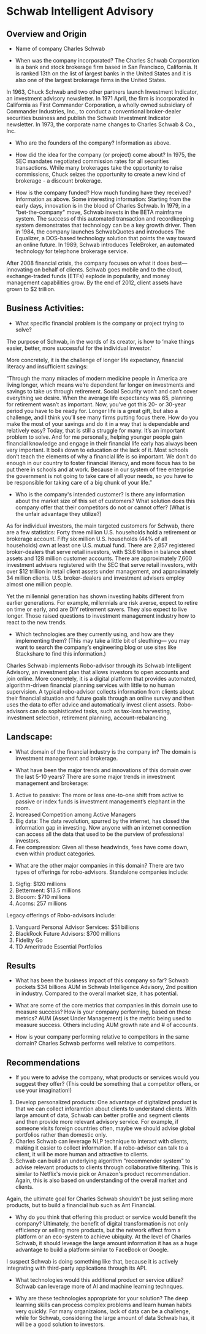 # Schwab Intelligent Advisory

## Overview and Origin

* Name of company
Charles Schwab

* When was the company incorporated?
The Charles Schwab Corporation is a bank and stock brokerage firm based in San Francisco, California. It is ranked 13th on the list of largest banks in the United States and it is also one of the largest brokerage firms in the United States. 

In 1963, Chuck Schwab and two other partners launch Investment Indicator, an investment advisory newsletter. In 1971 April, the firm is incorporated in California as First Commander Corporation, a wholly owned subsidiary of Commander Industries, Inc., to conduct a conventional broker-dealer securities business and publish the Schwab Investment Indicator newsletter.  In 1973, the corporate name changes to Charles Schwab & Co., Inc.  

* Who are the founders of the company?
Information as above.

* How did the idea for the company (or project) come about?
In 1975, the SEC mandates negotiated commission rates for all securities transactions. While many brokerages take the opportunity to raise commissions, Chuck seizes the opportunity to create a new kind of brokerage - a discount brokerage. 

* How is the company funded? How much funding have they received?
Information as above.  Some interesting information:
Starting from the early days, innovation is in the blood of Charles Schwab.  In 1979, in a "bet-the-company" move, Schwab invests in the BETA mainframe system.  The success of this automated transaction and recordkeeping system demonstrates that technology can be a key growth driver.  Then in 1984, the company launches SchwabQuotes and introduces The Equalizer, a DOS-based technology solution that points the way toward an online future.  In 1989, Schwab introduces TeleBroker, an automated technology for telephone brokerage service.  

After 2008 financial crisis, the company focuses on what it does best—innovating on behalf of clients.  Schwab goes mobile and to the cloud, exchange-traded funds (ETFs) explode in popularity, and money management capabilities grow. By the end of 2012, client assets have grown to $2 trillion. 

## Business Activities:

* What specific financial problem is the company or project trying to solve?

The purpose of Schwab, in the words of its creator, is how to ‘make things easier, better, more successful for the individual investor.’ 

More concretely, it is the challenge of longer life expectancy, financial literacy and insufficient savings:

“Through the many miracles of modern medicine people in America are living longer, which means we’re dependent far longer on investments and savings to take us through retirement. Social Security won’t and can’t cover everything we desire. When the average life expectancy was 65, planning for retirement wasn’t as important. Now, you’ve got this 20- or 30-year period you have to be ready for. Longer life is a great gift, but also a challenge, and I think you’ll see many firms putting focus there. How do you make the most of your savings and do it in a way that is dependable and relatively easy? Today, that is still a struggle for many. It’s an important problem to solve.  And for me personally, helping younger people gain financial knowledge and engage in their financial life early has always been very important. It boils down to education or the lack of it. Most schools don’t teach the elements of why a financial life is so important. We don’t do enough in our country to foster financial literacy, and more focus has to be put there in schools and at work. Because in our system of free enterprise the government is not going to take care of all your needs, so you have to be responsible for taking care of a big chunk of your life.”

* Who is the company's intended customer?  Is there any information about the market size of this set of customers?
What solution does this company offer that their competitors do not or cannot offer? (What is the unfair advantage they utilize?)

As for individual investors, the main targeted customers for Schwab, there are a few statistics:  Forty three million U.S. households hold a retirement or brokerage account.  Fifty six million U.S. households (44% of all households) own at least one U.S. mutual fund.  There are 2,857 registered broker-dealers that serve retail investors, with $3.6 trillion in balance sheet assets and 128 million customer accounts.  There are approximately 7,600 investment advisers registered with the SEC that serve retail investors, with over $12 trillion in retail client assets under management, and approximately 34 million clients.  U.S. broker-dealers and investment advisers employ almost one million people.  

Yet the millennial generation has shown investing habits different from earlier generations.  For example, millennials are risk averse, expect to retire on time or early, and are DIY retirement savers.  They also expect to live longer.  Those raised questions to investment management industry how to react to the new trends.

* Which technologies are they currently using, and how are they implementing them? (This may take a little bit of sleuthing–– you may want to search the company’s engineering blog or use sites like Stackshare to find this information.)

Charles Schwab implements Robo-advisor through its Schwab Intelligent Advisory, an investment plan that allows investors to open accounts and join online.  More concretely, it is a digital platform that provides automated, algorithm-driven financial planning services with little to no human supervision. A typical robo-advisor collects information from clients about their financial situation and future goals through an online survey and then uses the data to offer advice and automatically invest client assets.  Robo-advisors can do sophisticated tasks, such as tax-loss harvesting, investment selection, retirement planning, account-rebalancing.

## Landscape:

* What domain of the financial industry is the company in?
The domain is investment management and brokerage.

* What have been the major trends and innovations of this domain over the last 5-10 years?
There are some major trends in investment management and brokerage:
1. Active to passive: The more or less one-to-one shift from active to passive or index funds is investment management’s elephant in the room.
2. Increased Competition among Active Managers
3. Big data: The data revolution, spurred by the internet, has closed the information gap in investing. Now anyone with an internet connection can access all the data that used to be the purview of professional investors.
4. Fee compression: Given all these headwinds, fees have come down, even within product categories.

* What are the other major companies in this domain?
There are two types of offerings for robo-advisors.  Standalone companies include:
1. Sigfig: $120 millions
2. Betterment: $13.5 millions
3. Blooom: $710 millions
4. Acorns: 257 millions

Legacy offerings of Robo-advisors include: 
1. Vanguard Personal Advisor Services: $51 billions
2. BlackRock Future Advisors: $700 millions
3. Fidelity Go
4. TD Ameritrade Essential Portfolios

## Results

* What has been the business impact of this company so far?
Schwab pockets $34 billions AUM in Schwab Intelligence Advisory, 2nd position in industry.  Compared to the overall market size, it has potential.

* What are some of the core metrics that companies in this domain use to measure success? How is your company performing, based on these metrics?
AUM (Asset Under Management) is the metric being used to measure success.  Others including AUM growth rate and # of accounts.  

* How is your company performing relative to competitors in the same domain?
Charles Schwab performs well relative to competitors.

## Recommendations

* If you were to advise the company, what products or services would you suggest they offer? (This could be something that a competitor offers, or use your imagination!) 
1. Develop personalized products: One advantage of digitalized product is that we can collect inforamtion about clients to understand clients.  With large amount of data, Schwab can better profile and segment clients and then provide more relevant advisory service.  For example, if someone visits foreign countries often, maybe we should advise global portfolios rather than domestic only.
2. Charles Schwab can leverage NLP technique to interact with clients, making it easier to collect information.  If a robo-advisor can talk to a client, it will be more human and attractive to clients.
3. Schwab can build an underlying algorithm "recommender system" to advise relevant products to clients through collaborative filtering.  This is similar to Netflix's movie pick or Amazon's product recommendation.  Again, this is also based on understanding of the overall market and clients.

Again, the ultimate goal for Charles Schwab shouldn't be just selling more products, but to build a financial hub such as Ant Financial.

* Why do you think that offering this product or service would benefit the company?
Ultimately, the benefit of digital transformation is not only efficiency or selling more products, but the network effect from a platform or an eco-system to achieve ubiquity.  At the level of Charles Schwab, it should leveage the large amount information it has as a huge advantage to build a platform similar to FaceBook or Google. 

I suspect Schwab is doing something like that, because it is actively integrating with third-party applications through its API.

* What technologies would this additional product or service utilize? 
Schwab can leverage more of AI and machine learning technques. 

* Why are these technologies appropriate for your solution?
The deep learning skills can process complex problems and learn human habits very quickly.  For many organizaions, lack of data can be a challenge, while for Schwab, considering the large amount of data Schwab has, it will be a good solution to investors.